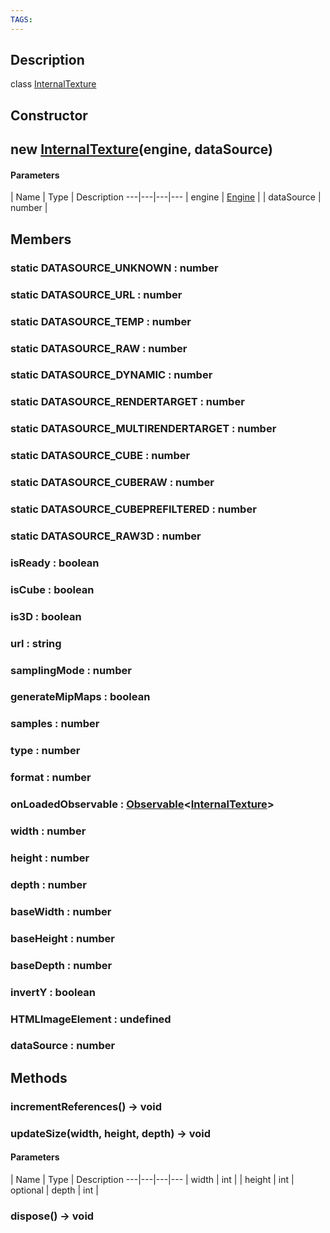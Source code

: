 ```yaml
---
TAGS:
---
```

## Description

class [InternalTexture](/classes/3.1/InternalTexture)



## Constructor

## new [InternalTexture](/classes/3.1/InternalTexture)(engine, dataSource)



#### Parameters
 | Name | Type | Description
---|---|---|---
 | engine | [Engine](/classes/3.1/Engine) | 
 | dataSource | number | 
## Members

### static DATASOURCE_UNKNOWN : number


### static DATASOURCE_URL : number


### static DATASOURCE_TEMP : number


### static DATASOURCE_RAW : number


### static DATASOURCE_DYNAMIC : number


### static DATASOURCE_RENDERTARGET : number


### static DATASOURCE_MULTIRENDERTARGET : number


### static DATASOURCE_CUBE : number


### static DATASOURCE_CUBERAW : number


### static DATASOURCE_CUBEPREFILTERED : number


### static DATASOURCE_RAW3D : number


### isReady : boolean


### isCube : boolean


### is3D : boolean


### url : string


### samplingMode : number


### generateMipMaps : boolean


### samples : number


### type : number


### format : number


### onLoadedObservable : [Observable](/classes/3.1/Observable)&lt;[InternalTexture](/classes/3.1/InternalTexture)&gt;


### width : number


### height : number


### depth : number


### baseWidth : number


### baseHeight : number


### baseDepth : number


### invertY : boolean


### HTMLImageElement : undefined


### dataSource : number


## Methods

### incrementReferences() &rarr; void


### updateSize(width, height, depth) &rarr; void



#### Parameters
 | Name | Type | Description
---|---|---|---
 | width | int | 
 | height | int | 
optional | depth | int | 
### dispose() &rarr; void


